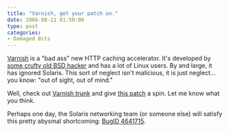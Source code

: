 ```yaml
---
title: "Varnish, get your patch on."
date: 2008-08-11 01:50:00
type: post
categories:
- Damaged Bits
---
```


<p><a href="http://varnish.projects.linpro.no/">Varnish</a> is a "bad ass" new HTTP caching accelerator.  It's developed by <a href="http://www.freebsd.org/doc/en_US.ISO8859-1/books/faq/misc.html#BIKESHED-PAINTING">some crufty old BSD hacker</a> and has a lot of Linux users.  By and large, it has ignored Solaris.  This sort of neglect isn't malicious, it is just neglect... you know: "out of sight, out of mind."</p>  <p>Well, check out <a href="http://varnish.projects.linpro.no/svn/trunk/varnish-cache/">Varnish trunk</a> and give <a href="http://lethargy.org/%7Ejesus/misc/varnish-solaris-trunk-3071.diff">this patch</a> a spin.  Let me know what you think.</p>  <p>Perhaps one day, the Solaris networking team (or someone else) will satisfy this pretty abysmal shortcoming: <a href="http://bugs.opensolaris.org/view_bug.do?bug_id=4641715">BugID 4641715</a>.</p>
